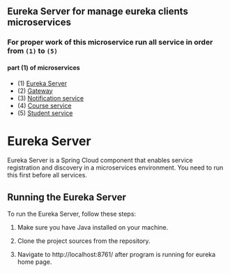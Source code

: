 ## Eureka Server for manage eureka clients microservices
### For proper work of this microservice run all service in order from `(1)` to `(5)`

####  part (1) of microservices
* (1) [Eureka Server](https://github.com/domKul/EurekaServer_microservice)
* (2) [Gateway](https://github.com/domKul/Gateway_microservice)
* (3) [Notification service](https://github.com/domKul/Notification_microservice)
* (4) [Course service](https://github.com/domKul/CourseService_microservice)
* (5) [Student service](https://github.com/domKul/Students_microservice)

# Eureka Server

Eureka Server is a Spring Cloud component that enables service registration and discovery in a microservices environment.
You need to run this first before all services.

## Running the Eureka Server

To run the Eureka Server, follow these steps:

1. Make sure you have Java installed on your machine.

2. Clone the project sources from the repository.

3. Navigate to http://localhost:8761/ after program is running for eureka home page.


